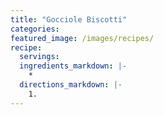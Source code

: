 ```yaml
---
title: "Gocciole Biscotti"
categories:
featured_image: /images/recipes/
recipe:
  servings: 
  ingredients_markdown: |-
    *
  directions_markdown: |-
    1.
---
```


